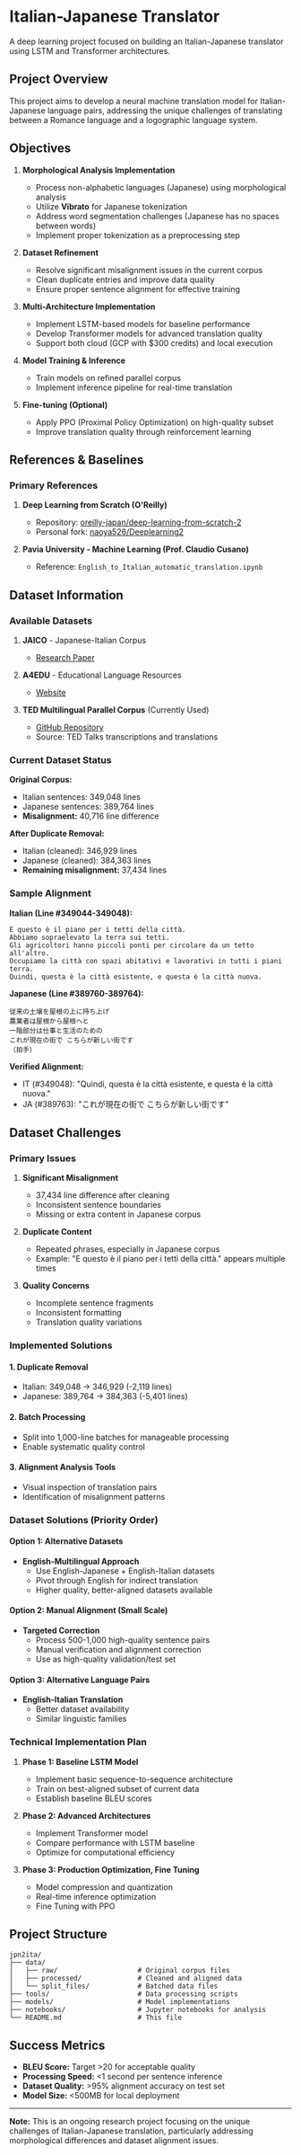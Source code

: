 # Italian-Japanese Translator

A deep learning project focused on building an Italian-Japanese translator using LSTM and Transformer architectures.

## Project Overview

This project aims to develop a neural machine translation model for Italian-Japanese language pairs, addressing the unique challenges of translating between a Romance language and a logographic language system.

## Objectives

1. **Morphological Analysis Implementation**
   - Process non-alphabetic languages (Japanese) using morphological analysis
   - Utilize **Vibrato** for Japanese tokenization
   - Address word segmentation challenges (Japanese has no spaces between words)
   - Implement proper tokenization as a preprocessing step

2. **Dataset Refinement**
   - Resolve significant misalignment issues in the current corpus
   - Clean duplicate entries and improve data quality
   - Ensure proper sentence alignment for effective training

3. **Multi-Architecture Implementation**
   - Implement LSTM-based models for baseline performance
   - Develop Transformer models for advanced translation quality
   - Support both cloud (GCP with $300 credits) and local execution

4. **Model Training & Inference**
   - Train models on refined parallel corpus
   - Implement inference pipeline for real-time translation

5. **Fine-tuning (Optional)**
   - Apply PPO (Proximal Policy Optimization) on high-quality subset
   - Improve translation quality through reinforcement learning

## References & Baselines

### Primary References
1. **Deep Learning from Scratch (O'Reilly)**
   - Repository: [oreilly-japan/deep-learning-from-scratch-2](https://github.com/oreilly-japan/deep-learning-from-scratch-2)
   - Personal fork: [naoya526/Deeplearning2](https://github.com/naoya526/Deeplearning2)

2. **Pavia University - Machine Learning (Prof. Claudio Cusano)**
   - Reference: `English_to_Italian_automatic_translation.ipynb`


## Dataset Information

### Available Datasets
1. **JAICO** - Japanese-Italian Corpus
   - [Research Paper](https://www2.ninjal.ac.jp/past-events/2009_2021/event/specialists/project-meeting/files/JCLWorkshop_no6_papers/JCLWorkshop_No6_26.pdf)

2. **A4EDU** - Educational Language Resources
   - [Website](https://a4edu.unive.it/ita/index#do)

3. **TED Multilingual Parallel Corpus** (Currently Used)
   - [GitHub Repository](https://github.com/ajinkyakulkarni14/TED-Multilingual-Parallel-Corpus)
   - Source: TED Talks transcriptions and translations

### Current Dataset Status

**Original Corpus:**
- Italian sentences: 349,048 lines
- Japanese sentences: 389,764 lines
- **Misalignment:** 40,716 line difference

**After Duplicate Removal:**
- Italian (cleaned): 346,929 lines
- Japanese (cleaned): 384,363 lines
- **Remaining misalignment:** 37,434 lines

### Sample Alignment

**Italian (Line #349044-349048):**
```
E questo è il piano per i tetti della città.
Abbiamo sopraelevato la terra sui tetti.
Gli agricoltori hanno piccoli ponti per circolare da un tetto all'altro.
Occupiamo la città con spazi abitativi e lavorativi in tutti i piani terra.
Quindi, questa è la città esistente, e questa è la città nuova.
```

**Japanese (Line #389760-389764):**
```
従来の土壌を屋根の上に持ち上げ
農業者は屋根から屋根へと
一階部分は仕事と生活のための
これが現在の街で こちらが新しい街です
（拍手）
```

**Verified Alignment:**
- IT (#349048): "Quindi, questa è la città esistente, e questa è la città nuova."
- JA (#389763): "これが現在の街で こちらが新しい街です"

## Dataset Challenges

### Primary Issues
1. **Significant Misalignment**
   - 37,434 line difference after cleaning
   - Inconsistent sentence boundaries
   - Missing or extra content in Japanese corpus

2. **Duplicate Content**
   - Repeated phrases, especially in Japanese corpus
   - Example: "E questo è il piano per i tetti della città." appears multiple times

3. **Quality Concerns**
   - Incomplete sentence fragments
   - Inconsistent formatting
   - Translation quality variations

### Implemented Solutions

#### 1. Duplicate Removal
  - Italian: 349,048 → 346,929 (-2,119 lines)
  - Japanese: 389,764 → 384,363 (-5,401 lines)

#### 2. Batch Processing
- Split into 1,000-line batches for manageable processing
- Enable systematic quality control

#### 3. Alignment Analysis Tools
- Visual inspection of translation pairs
- Identification of misalignment patterns



### Dataset Solutions (Priority Order)

#### Option 1: Alternative Datasets
- **English-Multilingual Approach**
  - Use English-Japanese + English-Italian datasets
  - Pivot through English for indirect translation
  - Higher quality, better-aligned datasets available

#### Option 2: Manual Alignment (Small Scale)
- **Targeted Correction**
  - Process 500-1,000 high-quality sentence pairs
  - Manual verification and alignment correction
  - Use as high-quality validation/test set

#### Option 3: Alternative Language Pairs
- **English-Italian Translation**
  - Better dataset availability
  - Similar linguistic families
  

### Technical Implementation Plan

1. **Phase 1: Baseline LSTM Model**
   - Implement basic sequence-to-sequence architecture
   - Train on best-aligned subset of current data
   - Establish baseline BLEU scores

2. **Phase 2: Advanced Architectures**
   - Implement Transformer model
   - Compare performance with LSTM baseline
   - Optimize for computational efficiency

3. **Phase 3: Production Optimization, Fine Tuning**
   - Model compression and quantization
   - Real-time inference optimization
   - Fine Tuning with PPO

## Project Structure

```
jpn2ita/
├── data/
│   ├── raw/                    # Original corpus files
│   ├── processed/              # Cleaned and aligned data
│   └── split_files/            # Batched data files
├── tools/                      # Data processing scripts
├── models/                     # Model implementations
├── notebooks/                  # Jupyter notebooks for analysis
└── README.md                   # This file
```


## Success Metrics

- **BLEU Score:** Target >20 for acceptable quality
- **Processing Speed:** <1 second per sentence inference
- **Dataset Quality:** >95% alignment accuracy on test set
- **Model Size:** <500MB for local deployment

---

**Note:** This is an ongoing research project focusing on the unique challenges of Italian-Japanese translation, particularly addressing morphological differences and dataset alignment issues.




